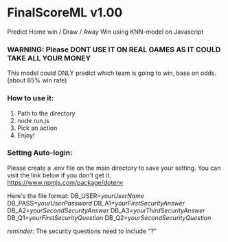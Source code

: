 # FinalScoreML v1.00
Predict Home win / Draw / Away Win using KNN-model on Javascript



### WARNING: Please DONT USE IT ON REAL GAMES AS IT COULD TAKE ALL YOUR MONEY ###




This model could ONLY predict which team is going to win, base on odds.(about 65% win rate)


### How to use it: ###

1. Path to the directory
2. node run.js
3. Pick an action
4. Enjoy!

### Setting Auto-login:

Please create a .env file on the main directory to save your setting.
You can visit the link below if you don't get it.
https://www.npmjs.com/package/dotenv

Here's the file format:
DB_USER=*yourUserName*
DB_PASS=*yourUserPassword*
DB_A1=*yourFirstSecurityAnswer*
DB_A2=*yourSecondSecurityAnswer*
DB_A3=*yourThirdSecurityAnswer*
DB_Q1=*yourFirstSecurityQuestion*
DB_Q2=*yourSecondSecurityQuestion*

*reminder:* The security questions need to include "?"

